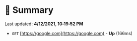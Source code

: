 # 📖 Summary
Last updated: **4/12/2021, 10:19:52 PM**

- `GET` [https://google.com](https://google.com) - **Up** (166ms)
